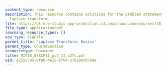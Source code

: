 ```yaml
---
content_type: resource
description: This resource contains solutions for the problem statements related to
  laplace transform.
file: https://ol-ocw-studio-app-production.s3.amazonaws.com/courses/18-03sc-differential-equations-fall-2011/4255c5850fa04e156f0437b198c079ae_MIT18_03SCF11_ps7_II_s27s.pdf
file_type: application/pdf
learning_resource_types: []
ocw_type: OCWFile
parent_title: 'Laplace Transform: Basics'
parent_type: CourseSection
resourcetype: Document
title: MIT18_03SCF11_ps7_II_s27s.pdf
uid: 4255c585-0fa0-4e15-6f04-37b198c079ae
---
```


